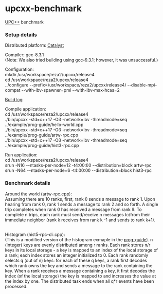 # upcxx-benchmark
<a href="https://bitbucket.org/berkeleylab/upcxx/src/master/">UPC++</a> benchmark

<h3>Setup details</h3> 

Distributed platform: <a href="https://hpc.llnl.gov/hardware/compute-platforms/catalyst">Catalyst</a>
<br>

Compiler: 
gcc-8.3.1
<br>
(Note: We also tried building using gcc-9.3.1; however, it was unsuccessful.)  

Configuration:
<br>
mkdir /usr/workspace/reza2/upcxx/release4
<br>
cd /usr/workspace/reza2/upcxx/release4
<br>
../configure --prefix=/usr/workspace/reza2/upcxx/release4/ --disable-mpi-compat --with-ibv-spawner=pmi --with-ibv-max-hcas=2
<br>

<a href="https://raw.githubusercontent.com/tahsinreza/upcxx-benchmark/main/catalyst-build-log">Build log</a>
<br>

Compile application:
<br>
cd /usr/workspace/reza2/upcxx/release4
<br>
./bin/upcxx -std=c++17 -O3 -network=ibv -threadmode=seq ../example/prog-guide/hello-world.cpp
<br>
./bin/upcxx -std=c++17 -O3 -network=ibv -threadmode=seq ../example/prog-guide/artw-rpc.cpp
<br>
./bin/upcxx -std=c++17 -O3 -network=ibv -threadmode=seq ../example/prog-guide/hist3-rpc.cpp
<br>

Run application:
<br>
cd /usr/workspace/reza2/upcxx/release4
<br>
srun -N16 --ntasks-per-node=12 -t4:00:00 --distribution=block artw-rpc
<br>
srun -N64 --ntasks-per-node=6 -t4:00:00 --distribution=block hist3-rpc
<br>

<h3>Benchmark details</h3>

Around the world (artw-rpc.cpp):
<br>
Assuming there are 10 ranks, first, rank 0 sends a message to rank 1. Upon hearing from rank 0, rank 1 sends a message to rank 2 and so forth. A single trip completes when rank 0 has received a message from rank 9. To complete n trips, each rank must send/receive n messages to/from their immediate neighbor (rank k receives from rank k -1 and sends to rank k+1).  
<br>

Histogram (hist5-rpc-cli.cpp):
<br>
(This is a modified version of the histogram exmaple in the <a href="https://bitbucket.org/berkeleylab/upcxx/src/master/example/prog-guide/">prog-guide</a>). n (integer) keys are evenly distributed among r ranks. Each rank stores n/r keys in its local storage - a key is mapped to an index of the local storage of a rank; each index stores an integer initialized to 0. Each rank randomly selects q (out of n) keys: for each of these q keys, a rank first decodes which rank owns the key and sends a message to the rank containing the key. When a rank receives a message containing a key, it first decodes the index (of the local storage) the key is mapped to and increases the value at the index by one. The distributed task ends when all q\*r events have been processed. 

<br>
